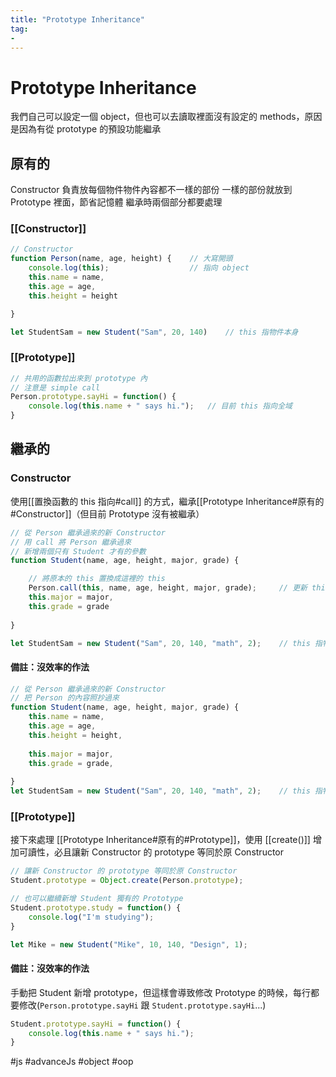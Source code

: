 ```yaml
---
title: "Prototype Inheritance"
tag: 
- 
---
```

# Prototype Inheritance
我們自己可以設定一個 object，但也可以去讀取裡面沒有設定的 methods，原因是因為有從 prototype 的預設功能繼承

## 原有的
Constructor 負責放每個物件物件內容都不一樣的部份
一樣的部份就放到 Prototype 裡面，節省記憶體
繼承時兩個部分都要處理
### [[Constructor]]
```js
// Constructor
function Person(name, age, height) {	// 大寫開頭
	console.log(this);					// 指向 object
	this.name = name,
	this.age = age,
	this.height = height

}

let StudentSam = new Student("Sam", 20, 140)	// this 指物件本身
```

### [[Prototype]]
```js
// 共用的函數拉出來到 prototype 內
// 注意是 simple call
Person.prototype.sayHi = function() {
	console.log(this.name + " says hi.");	// 目前 this 指向全域
}
```

## 繼承的
### Constructor
使用[[置換函數的 this 指向#call]] 的方式，繼承[[Prototype Inheritance#原有的#Constructor]]（但目前 Prototype 沒有被繼承）
```js
// 從 Person 繼承過來的新 Constructor
// 用 call 將 Person 繼承過來
// 新增兩個只有 Student 才有的參數
function Student(name, age, height, major, grade) {

	// 將原本的 this 置換成這裡的 this
	Person.call(this, name, age, height, major, grade); 	// 更新 this 的指向
	this.major = major,
	this.grade = grade
	
}

let StudentSam = new Student("Sam", 20, 140, "math", 2);	// this 指物件
```
#### 備註：沒效率的作法
```js
// 從 Person 繼承過來的新 Constructor
// 把 Person 的內容照抄過來
function Student(name, age, height, major, grade) {
	this.name = name,
	this.age = age,
	this.height = height,
	
	this.major = major,
	this.grade = grade,
	
}
let StudentSam = new Student("Sam", 20, 140, "math", 2);	// this 指物件
```
### [[Prototype]]
接下來處理 [[Prototype Inheritance#原有的#Prototype]]，使用 [[create()]] 增加可讀性，必且讓新 Constructor 的 prototype 等同於原 Constructor
```js
// 讓新 Constructor 的 prototype 等同於原 Constructor
Student.prototype = Object.create(Person.prototype);

// 也可以繼續新增 Student 獨有的 Prototype
Student.prototype.study = function() {
	console.log("I'm studying");
} 

let Mike = new Student("Mike", 10, 140, "Design", 1);
```
#### 備註：沒效率的作法
手動把 Student 新增 prototype，但這樣會導致修改 Prototype 的時候，每行都要修改(`Person.prototype.sayHi` 跟 `Student.prototype.sayHi`...)

```js
Student.prototype.sayHi = function() {
	console.log(this.name + " says hi.");
}
```

#js #advanceJs #object #oop